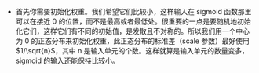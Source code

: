 - 首先你需要初始化权重。我们希望它们比较小，这样输入在 sigmoid 函数那里可以在接近 0 的位置，而不是最高或者最低处。很重要的一点是要随机地初始化它们，这样它们有不同的初始值，是发散且不对称的。所以我们用一个中心为 0 的正态分布来初始化权重，此正态分布的标准差（scale 参数）最好使用$1/\sqrt{n}$，其中 n 是输入单元的个数。这样就算是输入单元的数量变多，sigmoid 的输入还能保持比较小。
